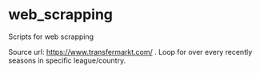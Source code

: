 # web_scrapping
Scripts for web scrapping

Source url: https://www.transfermarkt.com/ .
Loop for over every recently seasons in specific league/country.
